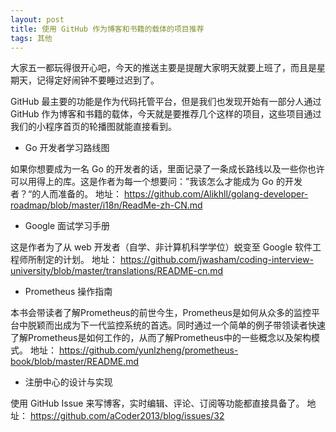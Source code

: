 ```yaml
---
layout: post
title: 使用 GitHub 作为博客和书籍的载体的项目推荐
tags: 其他
---
```


大家五一都玩得很开心吧，今天的推送主要是提醒大家明天就要上班了，而且是星期天，记得定好闹钟不要睡过迟到了。


GitHub 最主要的功能是作为代码托管平台，但是我们也发现开始有一部分人通过 GitHub 作为博客和书籍的载体，今天就是要推荐几个这样的项目，这些项目通过我们的小程序首页的轮播图就能直接看到。


* Go 开发者学习路线图

如果你想要成为一名 Go 的开发者的话，里面记录了一条成长路线以及一些你也许可以用得上的库。这是作者为每一个想要问：”我该怎么才能成为 Go 的开发者？“的人而准备的。
地址： https://github.com/Alikhll/golang-developer-roadmap/blob/master/i18n/ReadMe-zh-CN.md

* Google 面试学习手册

这是作者为了从 web 开发者（自学、非计算机科学学位）蜕变至 Google 软件工程师所制定的计划。
地址： https://github.com/jwasham/coding-interview-university/blob/master/translations/README-cn.md

* Prometheus 操作指南

本书会带读者了解Prometheus的前世今生，Prometheus是如何从众多的监控平台中脱颖而出成为下一代监控系统的首选。同时通过一个简单的例子带领读者快速了解Prometheus是如何工作的，从而了解Prometheus中的一些概念以及架构模式。
地址： https://github.com/yunlzheng/prometheus-book/blob/master/README.md

* 注册中心的设计与实现

使用 GitHub Issue 来写博客，实时编辑、评论、订阅等功能都直接具备了。
地址： https://github.com/aCoder2013/blog/issues/32